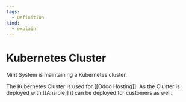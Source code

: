 ```yaml
---
tags:
  - Definition
kind:
  - explain
---
```


# Kubernetes Cluster

Mint System is maintaining a Kubernetes cluster.

The Kubernetes Cluster is used for [[Odoo Hosting]]. As the Cluster is deployed with [[Ansible]] it can be deployed for customers as well.
